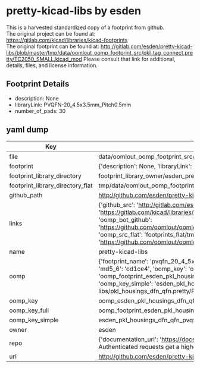 # pretty-kicad-libs by esden  
This is a harvested standardized copy of a footprint from github.  
The original project can be found at:  
https://gitlab.com/kicad/libraries/kicad-footprints  
The original footprint can be found at:
http://gitlab.com/esden/pretty-kicad-libs/blob/master/tmp/data/oomlout_oomp_footprint_src/pkl_tag_connect.pretty/TC2050_SMALL.kicad_mod
Please consult that link for additional, details, files, and license information.  
## Footprint Details
* description: None  
* libraryLink: PVQFN-20_4.5x3.5mm_Pitch0.5mm  
* number_of_pads: 30  
## yaml dump  
| Key | Value |  
| --- | --- |  
| file | data/oomlout_oomp_footprint_src/pretty-kicad-libs/pkl_housings_dfn_qfn.pretty/PVQFN-20_4.5x3.5mm_Pitch0.5mm.kicad_mod |  
| footprint | {'description': None, 'libraryLink': 'PVQFN-20_4.5x3.5mm_Pitch0.5mm', 'number_of_pads': 30} |  
| footprint_library_directory | footprint_library_owner/esden_pretty-kicad-libs |  
| footprint_library_directory_flat | tmp/data/oomlout_oomp_footprint_src/footprints_flat/esden_pkl_housings_dfn_qfn_pvqfn_20_4_5x3_5mm_pitch0_5mm/working |  
| github_path | http://github.com/esden/pretty-kicad-libs/blob/master/tmp/data/oomlout_oomp_footprint_src/pkl_housings_dfn_qfn.pretty/PVQFN-20_4.5x3.5mm_Pitch0.5mm.kicad_mod |  
| links | {'github_src': 'http://gitlab.com/esden/pretty-kicad-libs/blob/master/tmp/data/oomlout_oomp_footprint_src/pkl_tag_connect.pretty/TC2050_SMALL.kicad_mod', 'github_src_repo': 'https://gitlab.com/kicad/libraries/kicad-footprints', 'oomp_bot': 'tmp/data/oomlout_oomp_footprint_src/footprints/esden_pkl_housings_dfn_qfn_pvqfn_20_4_5x3_5mm_pitch0_5mm/working', 'oomp_bot_github': 'https://github.com/oomlout/oomlout_oomp_footprint_bot/tree/main/tmp/data/oomlout_oomp_footprint_src/footprints/esden_pkl_housings_dfn_qfn_pvqfn_20_4_5x3_5mm_pitch0_5mm/working', 'oomp_src_flat': 'footprints_flat/tmp/data/oomlout_oomp_footprint_src/footprints_flat/esden_pkl_housings_dfn_qfn_pvqfn_20_4_5x3_5mm_pitch0_5mm/working', 'oomp_src_flat_github': 'https://github.com/oomlout/oomlout_oomp_footprint_src/tree/main/tmp/data/oomlout_oomp_footprint_src/footprints_flat/esden_pkl_housings_dfn_qfn_pvqfn_20_4_5x3_5mm_pitch0_5mm/working'} |  
| name | pretty-kicad-libs |  
| oomp | {'footprint_name': 'pvqfn_20_4_5x3_5mm_pitch0_5mm', 'library_name': 'pkl_housings_dfn_qfn', 'md5': 'cd1ce4558473c0cb346302b240300d3c', 'md5_10': 'cd1ce45584', 'md5_5': 'cd1ce', 'md5_6': 'cd1ce4', 'oomp_key': 'oomp_esden_pkl_housings_dfn_qfn_pvqfn_20_4_5x3_5mm_pitch0_5mm', 'oomp_key_extra': 'oomp_footprint_esden_pkl_housings_dfn_qfn_pvqfn_20_4_5x3_5mm_pitch0_5mm', 'oomp_key_full': 'oomp_footprint_esden_pkl_housings_dfn_qfn_pvqfn_20_4_5x3_5mm_pitch0_5mm_cd1ce4', 'oomp_key_simple': 'esden_pkl_housings_dfn_qfn_pvqfn_20_4_5x3_5mm_pitch0_5mm', 'original_filename': 'data/oomlout_oomp_footprint_src/pretty-kicad-libs/pkl_housings_dfn_qfn.pretty/PVQFN-20_4.5x3.5mm_Pitch0.5mm.kicad_mod', 'owner_name': 'esden'} |  
| oomp_key | oomp_esden_pkl_housings_dfn_qfn_pvqfn_20_4_5x3_5mm_pitch0_5mm |  
| oomp_key_full | oomp_footprint_esden_pkl_housings_dfn_qfn_pvqfn_20_4_5x3_5mm_pitch0_5mm |  
| oomp_key_simple | esden_pkl_housings_dfn_qfn_pvqfn_20_4_5x3_5mm_pitch0_5mm |  
| owner | esden |  
| repo | {'documentation_url': 'https://docs.github.com/rest/overview/resources-in-the-rest-api#rate-limiting', 'message': "API rate limit exceeded for 84.66.142.224. (But here's the good news: Authenticated requests get a higher rate limit. Check out the documentation for more details.)"} |  
| url | http://github.com/esden/pretty-kicad-libs |  

